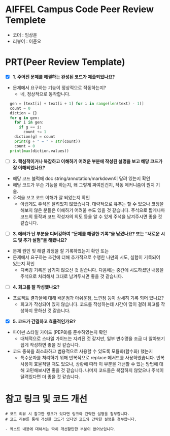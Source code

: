 # AIFFEL Campus Code Peer Review Templete
- 코더 : 임상운
- 리뷰어 : 이준오


# PRT(Peer Review Template)
- [x]  **1. 주어진 문제를 해결하는 완성된 코드가 제출되었나요?**
- 문제에서 요구하는 기능이 정상적으로 작동하는지?
    - 네, 정상적으로 동작합니다.  

```python
  gen = [text[i] + text[i + 1] for i in range(len(text) - 1)]
  count = 0
  diction = {}
  for g in gen:
    for i in gen:
      if g == i:
        count += 1
    diction[g] = count
    print(g + " = " + str(count))
    count = 0
  print(max(diction.values))
```
    
- [ ]  **2. 핵심적이거나 복잡하고 이해하기 어려운 부분에 작성된 설명을 보고 해당 코드가 잘 이해되었나요?**
- 해당 코드 블럭에 doc string/annotation/markdown이 달려 있는지 확인
- 해당 코드가 무슨 기능을 하는지, 왜 그렇게 짜여진건지, 작동 메커니즘이 뭔지 기술.
- 주석을 보고 코드 이해가 잘 되었는지 확인
    - 아쉽게도 주석은 달려있지 않았습니다. 대략적으로 유추는 할 수 있으나 코딩을 해보지 않은 분들은 이해하기 어려울 수도 있을 것 같습니다. 주석으로 짧게나마 코드의 동작과 코드 작성자의 의도 등을 알 수 있게 주석을 남겨주시면 좋을 것 같습니다.

        
- [ ]  **3. 에러가 난 부분을 디버깅하여 “문제를 해결한 기록”을 남겼나요? 또는 “새로운 시도 및 추가 실험”을 해봤나요?**
- 문제 원인 및 해결 과정을 잘 기록하였는지 확인 또는
- 문제에서 요구하는 조건에 더해 추가적으로 수행한 나만의 시도, 
실험이 기록되어 있는지 확인
    - 디버깅 기록은 남기지 않으신 것 같습니다. 다음에는 중간에 시도하셨던 내용을 주석으로 처리해서  그대로 남겨두시면 좋을 것 같습니다.
        
- [ ]  **4. 회고를 잘 작성했나요?**
- 프로젝트 결과물에 대해 배운점과 아쉬운점, 느낀점 등이 상세히 기록 되어 있나요?
    - 회고가 작성되어 있지 않습니다. 코드를 작성하는데 시간이 많이 걸려 회고를 작성하지 못하신 것 같습니다.
        
- [x]  **5. 코드가 간결하고 효율적인가요?**
- 파이썬 스타일 가이드 (PEP8)를 준수하였는지 확인  
    - 대체적으로 스타일 가이드는 지켜진 것 같지만, 일부 변수명을 조금 더 알아보기 쉽게 작성하면 좋을 것 같습니다.
- 코드 중복을 최소화하고 범용적으로 사용할 수 있도록 모듈화(함수화) 했는지
    - 특수문자를 처리하기 위해 반복적으로 replace 메서드를 사용하였습니다. 반복 사용이 효율적일 때도 있으나, 상황에 따라 이 부분을 개선할 수 있는 방법에 대해 고민해보시면 좋을 것 같습니다. 나머지 코드들은 복잡하지  않았으나 주석이 달려있다면 더 좋을 것 같습니다.


# 참고 링크 및 코드 개선
```
# 코드 리뷰 시 참고한 링크가 있다면 링크와 간략한 설명을 첨부합니다.
# 코드 리뷰를 통해 개선한 코드가 있다면 코드와 간략한 설명을 첨부합니다.

- 퀘스트 내용에 대해서는 딱히 개선할만한 부분이 없어보입니다.
```
